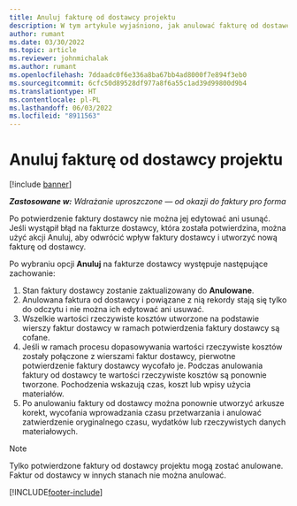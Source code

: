 ```yaml
---
title: Anuluj fakturę od dostawcy projektu
description: W tym artykule wyjaśniono, jak anulować fakturę od dostawcy projektu w programie Microsoft Dynamics 365 Project Operations oraz jaki wpływ finansowy ma anulowanie faktury od dostawcy projektu.
author: rumant
ms.date: 03/30/2022
ms.topic: article
ms.reviewer: johnmichalak
ms.author: rumant
ms.openlocfilehash: 7ddaadc0f6e336a8ba67bb4ad8000f7e894f3eb0
ms.sourcegitcommit: 6cfc50d89528df977a8f6a55c1ad39d99800d9b4
ms.translationtype: HT
ms.contentlocale: pl-PL
ms.lasthandoff: 06/03/2022
ms.locfileid: "8911563"
---
```

# <a name="cancel-a-project-vendor-invoice"></a>Anuluj fakturę od dostawcy projektu

[!include [banner](../../includes/dataverse-preview.md)]

_**Zastosowane w:** Wdrażanie uproszczone — od okazji do faktury pro forma_

Po potwierdzenie faktury dostawcy nie można jej edytować ani usunąć. Jeśli wystąpił błąd na fakturze dostawcy, która została potwierdzina, można użyć akcji Anuluj, aby odwrócić wpływ faktury dostawcy i utworzyć nową fakturę od dostawcy.

Po wybraniu opcji **Anuluj** na fakturze dostawcy występuje następujące zachowanie:

1. Stan faktury dostawcy zostanie zaktualizowany do **Anulowane**.
2. Anulowana faktura od dostawcy i powiązane z nią rekordy stają się tylko do odczytu i nie można ich edytować ani usuwać.
3. Wszelkie wartości rzeczywiste kosztów utworzone na podstawie wierszy faktur dostawcy w ramach potwierdzenia faktury dostawcy są cofane.
4. Jeśli w ramach procesu dopasowywania wartości rzeczywiste kosztów zostały połączone z wierszami faktur dostawcy, pierwotne potwierdzenie faktury dostawcy wycofało je. Podczas anulowania faktury od dostawcy te wartości rzeczywiste kosztów są ponownie tworzone. Pochodzenia wskazują czas, koszt lub wpisy użycia materiałów.
5. Po anulowaniu faktury od dostawcy można ponownie utworzyć arkusze korekt, wycofania wprowadzania czasu przetwarzania i anulować zatwierdzenie oryginalnego czasu, wydatków lub rzeczywistych danych materiałowych.

> [!NOTE]
> Tylko potwierdzone faktury od dostawcy projektu mogą zostać anulowane. Faktur od dostawcy w innych stanach nie można anulować.

[!INCLUDE[footer-include](../../includes/footer-banner.md)]
